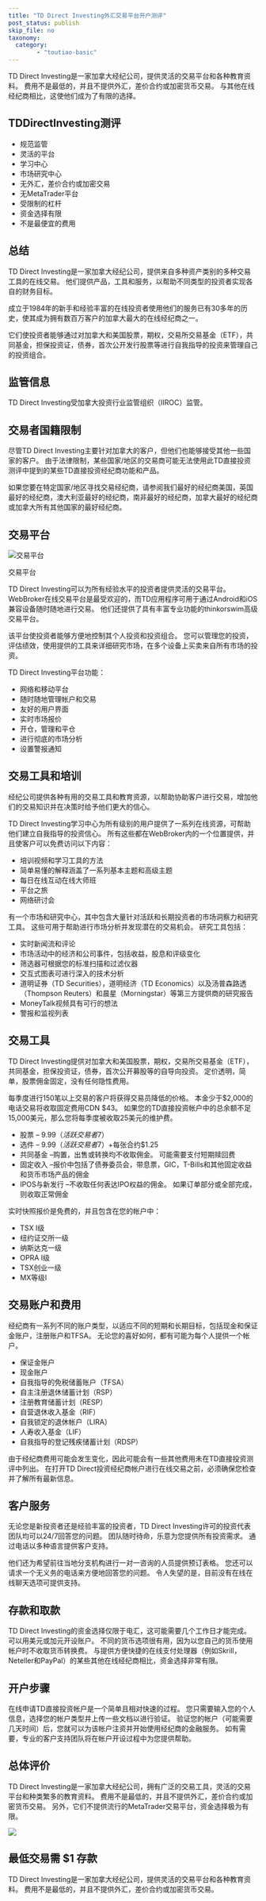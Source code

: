 ```yaml
---
title: "TD Direct Investing外汇交易平台开户测评"
post_status: publish
skip_file: no
taxonomy:
  category:
        - "toutiao-basic"
---
```


TD Direct Investing是一家加拿大经纪公司，提供灵活的交易平台和各种教育资料。 费用不是最低的，并且不提供外汇，差价合约或加密货币交易。 与其他在线经纪商相比，这使他们成为了有限的选择。

## TDDirectInvesting测评

- 规范监管
- 灵活的平台
- 学习中心
- 市场研究中心
- 无外汇，差价合约或加密交易
- 无MetaTrader平台
- 受限制的杠杆
- 资金选择有限
- 不是最便宜的费用

## 总结

TD Direct Investing是一家加拿大经纪公司，提供来自多种资产类别的多种交易工具的在线交易。 他们提供产品，工具和服务，以帮助不同类型的投资者实现各自的财务目标。

成立于1984年的新手和经验丰富的在线投资者使用他们的服务已有30多年的历史，使其成为拥有数百万客户的加拿大最大的在线经纪商之一。

它们使投资者能够通过对加拿大和美国股票，期权，交易所交易基金（ETF），共同基金，担保投资证，债券，首次公开发行股票等进行自我指导的投资来管理自己的投资组合。

## 监管信息

TD Direct Investing受加拿大投资行业监管组织（IIROC）监管。

## 交易者国籍限制

尽管TD Direct Investing主要针对加拿大的客户，但他们也能够接受其他一些国家的客户。 由于法律限制，某些国家/地区的交易商可能无法使用此TD直接投资测评中提到的某些TD直接投资经纪商功能和产品。

如果您要在特定国家/地区寻找交易经纪商，请参阅我们最好的经纪商美国，英国最好的经纪商，澳大利亚最好的经纪商，南非最好的经纪商，加拿大最好的经纪商或加拿大所有其他国家的最好经纪商。

## 交易平台

![交易平台](https://cdn.fendou.la/funstoutiao/2020/12/TD-Direct-Investing-Trading-Platforms.jpg "交易平台")

交易平台

TD Direct Investing可以为所有经验水平的投资者提供灵活的交易平台。 WebBroker在线交易平台是最受欢迎的，而TD应用程序可用于通过Android和iOS兼容设备随时随地进行交易。 他们还提供了具有丰富专业功能的thinkorswim高级交易平台。

该平台使投资者能够方便地控制其个人投资和投资组合。 您可以管理您的投资，评估绩效，使用提供的工具来详细研究市场，在多个设备上买卖来自所有市场的投资。

TD Direct Investing平台功能：

- 网络和移动平台
- 随时随地管理帐户和交易
- 友好的用户界面
- 实时市场报价
- 开仓，管理和平仓
- 进行彻底的市场分析
- 设置警报通知

## 交易工具和培训

经纪公司提供各种有用的交易工具和教育资源，以帮助协助客户进行交易，增加他们的交易知识并在决策时给予他们更大的信心。

TD Direct Investing学习中心为所有级别的用户提供了一系列在线资源，可帮助他们建立自我指导的投资信心。 所有这些都在WebBroker内的一个位置提供，并且使客户可以免费访问以下内容：

- 培训视频和学习工具的方法
- 简单易懂的解释涵盖了一系列基本主题和高级主题
- 每日在线互动在线大师班
- 平台之旅
- 网络研讨会

有一个市场和研究中心，其中包含大量针对活跃和长期投资者的市场洞察力和研究工具。 这些可用于帮助进行市场分析并发现潜在的交易机会。 研究工具包括：

- 实时新闻流和评论
- 市场活动中的经济和公司事件，包括收益，股息和评级变化
- 筛选器可根据您的标准扫描和过滤仪器
- 交互式图表可进行深入的技术分析
- 道明证券（TD Securities），道明经济（TD Economics）以及汤普森路透（Thompson Reuters）和晨星（Morningstar）等第三方提供商的研究报告
- MoneyTalk视频具有可行的想法
- 警报和监视列表

## 交易工具

TD Direct Investing提供对加拿大和美国股票，期权，交易所交易基金（ETF），共同基金，担保投资证，债券，首次公开募股等的自导向投资。 定价透明，简单，股票佣金固定，没有任何隐性费用。

每季度进行150笔以上交易的客户将获得交易员降低的价格。 本金少于$2,000的电话交易将收取固定费用CDN $43。 如果您的TD直接投资帐户中的总余额不足15,000美元，那么您将每季度被收取25美元的维护费。

- 股票 – $9.99（活跃交易者$7）
- 选件 – $9.99（活跃交易者$7）+每张合约$1.25
- 共同基金 –购置，出售或转换均不收取佣金。 可能需要支付短期赎回费
- 固定收入 –报价中包括了债券委员会，带息票，GIC，T-Bills和其他固定收益和货币市场产品的佣金
- IPOS与新发行 –不收取任何表达IPO权益的佣金。 如果订单部分或全部完成，则收取正常佣金

实时快照报价是免费的，并且包含在您的帐户中：

- TSX I级
- 纽约证交所一级
- 纳斯达克一级
- OPRA I级
- TSX创业一级
- MX等级I

## 交易账户和费用

经纪商有一系列不同的账户类型，以适应不同的短期和长期目标，包括现金和保证金账户，注册账户和TFSA。 无论您的喜好如何，都有可能为每个人提供一个帐户。

- 保证金账户
- 现金账户
- 自我指导的免税储蓄账户（TFSA）
- 自主注册退休储蓄计划（RSP）
- 注册教育储蓄计划（RESP）
- 自营退休收入基金（RIF）
- 自我锁定的退休帐户（LIRA）
- 人寿收入基金（LIF）
- 自我指导的登记残疾储蓄计划（RDSP）

由于经纪商费用可能会发生变化，因此可能会有一些其他费用未在TD直接投资测评中列出。 在打开TD Direct投资经纪商帐户进行在线交易之前，必须确保您检查并了解所有最新信息。

## 客户服务

无论您是新投资者还是经验丰富的投资者，TD Direct Investing许可的投资代表团队均可以24/7回答您的问题。 团队随时待命，乐意为您提供所有投资需求。 通过电话以多种语言提供客户支持。

他们还为希望前往当地分支机构进行一对一咨询的人员提供预订表格。 您还可以请求一个无义务的电话来方便地回答您的问题。 令人失望的是，目前没有在线在线聊天选项可提供支持。

## 存款和取款

TD Direct Investing的资金选择仅限于电汇，这可能需要几个工作日才能完成。 可以用美元或加元开设账户。 不同的货币选项很有用，因为以您自己的货币使用帐户时不收取货币转换费。 与提供方便快捷的在线支付处理器（例如Skrill，Neteller和PayPal）的某些其他在线经纪商相比，资金选择非常有限。

## 开户步骤

在线申请TD直接投资帐户是一个简单且相对快速的过程。 您只需要输入您的个人信息，选择您的帐户类型并上传一些文档以进行验证。 验证您的帐户（可能需要几天时间）后，您就可以为该帐户注资并开始使用经纪商的金融服务。 如有需要，专业的客户支持团队将在帐户开设过程中为您提供帮助。

## 总体评价

TD Direct Investing是一家加拿大经纪公司，拥有广泛的交易工具，灵活的交易平台和种类繁多的教育资料。 费用不是最低的，并且不提供外汇，差价合约或加密货币交易。 另外，它们不提供流行的MetaTrader交易平台，资金选择极为有限。

![](https://cdn.fendou.la/funstoutiao/2020/12/TD-Direct-Investing.png)

## 最低交易需 $1 存款

TD Direct Investing是一家加拿大经纪公司，提供灵活的交易平台和各种教育资料。 费用不是最低的，并且不提供外汇，差价合约或加密货币交易。
